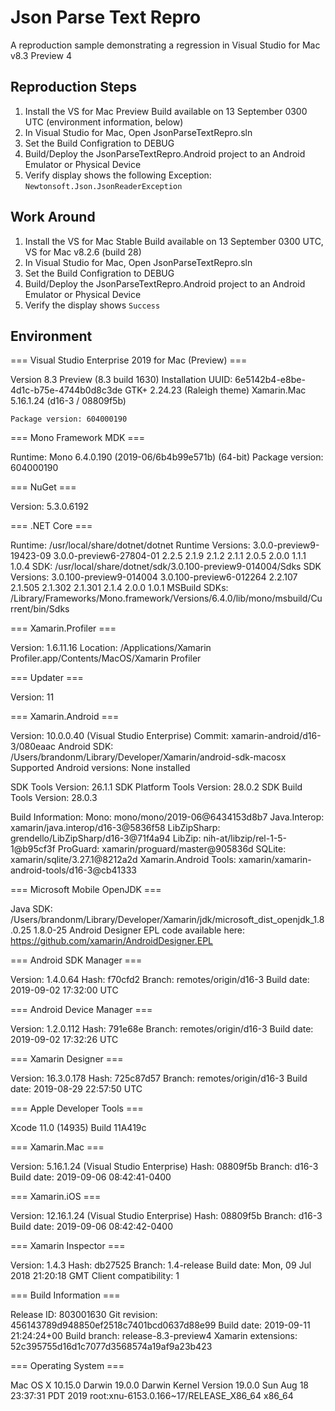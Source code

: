 # Json Parse Text Repro

A reproduction sample demonstrating a regression in Visual Studio for Mac v8.3 Preview 4

## Reproduction Steps

1. Install the VS for Mac Preview Build available on 13 September 0300 UTC (environment information, below)
2. In Visual Studio for Mac, Open JsonParseTextRepro.sln
3. Set the Build Configration to DEBUG
4. Build/Deploy the JsonParseTextRepro.Android project to an Android Emulator or Physical Device
5. Verify display shows the following Exception: `Newtonsoft.Json.JsonReaderException`

## Work Around

1. Install the VS for Mac Stable Build available on 13 September 0300 UTC, VS for Mac v8.2.6 (build 28)
2. In Visual Studio for Mac, Open JsonParseTextRepro.sln
3. Set the Build Configration to DEBUG
4. Build/Deploy the JsonParseTextRepro.Android project to an Android Emulator or Physical Device
5. Verify the display shows `Success`

## Environment

=== Visual Studio Enterprise 2019 for Mac (Preview) ===

Version 8.3 Preview (8.3 build 1630)
Installation UUID: 6e5142b4-e8be-4d1c-b75e-4744b0d8c3de
	GTK+ 2.24.23 (Raleigh theme)
	Xamarin.Mac 5.16.1.24 (d16-3 / 08809f5b)

	Package version: 604000190

=== Mono Framework MDK ===

Runtime:
	Mono 6.4.0.190 (2019-06/6b4b99e571b) (64-bit)
	Package version: 604000190

=== NuGet ===

Version: 5.3.0.6192

=== .NET Core ===

Runtime: /usr/local/share/dotnet/dotnet
Runtime Versions:
	3.0.0-preview9-19423-09
	3.0.0-preview6-27804-01
	2.2.5
	2.1.9
	2.1.2
	2.1.1
	2.0.5
	2.0.0
	1.1.1
	1.0.4
SDK: /usr/local/share/dotnet/sdk/3.0.100-preview9-014004/Sdks
SDK Versions:
	3.0.100-preview9-014004
	3.0.100-preview6-012264
	2.2.107
	2.1.505
	2.1.302
	2.1.301
	2.1.4
	2.0.0
	1.0.1
MSBuild SDKs: /Library/Frameworks/Mono.framework/Versions/6.4.0/lib/mono/msbuild/Current/bin/Sdks

=== Xamarin.Profiler ===

Version: 1.6.11.16
Location: /Applications/Xamarin Profiler.app/Contents/MacOS/Xamarin Profiler

=== Updater ===

Version: 11

=== Xamarin.Android ===

Version: 10.0.0.40 (Visual Studio Enterprise)
Commit: xamarin-android/d16-3/080eaac
Android SDK: /Users/brandonm/Library/Developer/Xamarin/android-sdk-macosx
	Supported Android versions:
		None installed

SDK Tools Version: 26.1.1
SDK Platform Tools Version: 28.0.2
SDK Build Tools Version: 28.0.3

Build Information: 
Mono: mono/mono/2019-06@6434153d8b7
Java.Interop: xamarin/java.interop/d16-3@5836f58
LibZipSharp: grendello/LibZipSharp/d16-3@71f4a94
LibZip: nih-at/libzip/rel-1-5-1@b95cf3f
ProGuard: xamarin/proguard/master@905836d
SQLite: xamarin/sqlite/3.27.1@8212a2d
Xamarin.Android Tools: xamarin/xamarin-android-tools/d16-3@cb41333

=== Microsoft Mobile OpenJDK ===

Java SDK: /Users/brandonm/Library/Developer/Xamarin/jdk/microsoft_dist_openjdk_1.8.0.25
1.8.0-25
Android Designer EPL code available here:
https://github.com/xamarin/AndroidDesigner.EPL

=== Android SDK Manager ===

Version: 1.4.0.64
Hash: f70cfd2
Branch: remotes/origin/d16-3
Build date: 2019-09-02 17:32:00 UTC

=== Android Device Manager ===

Version: 1.2.0.112
Hash: 791e68e
Branch: remotes/origin/d16-3
Build date: 2019-09-02 17:32:26 UTC

=== Xamarin Designer ===

Version: 16.3.0.178
Hash: 725c87d57
Branch: remotes/origin/d16-3
Build date: 2019-08-29 22:57:50 UTC

=== Apple Developer Tools ===

Xcode 11.0 (14935)
Build 11A419c

=== Xamarin.Mac ===

Version: 5.16.1.24 (Visual Studio Enterprise)
Hash: 08809f5b
Branch: d16-3
Build date: 2019-09-06 08:42:41-0400

=== Xamarin.iOS ===

Version: 12.16.1.24 (Visual Studio Enterprise)
Hash: 08809f5b
Branch: d16-3
Build date: 2019-09-06 08:42:42-0400

=== Xamarin Inspector ===

Version: 1.4.3
Hash: db27525
Branch: 1.4-release
Build date: Mon, 09 Jul 2018 21:20:18 GMT
Client compatibility: 1

=== Build Information ===

Release ID: 803001630
Git revision: 456143789d948850ef2518c7401bcd0637d88e99
Build date: 2019-09-11 21:24:24+00
Build branch: release-8.3-preview4
Xamarin extensions: 52c395755d16d1c7077d3568574a19af9a23b423

=== Operating System ===

Mac OS X 10.15.0
Darwin 19.0.0 Darwin Kernel Version 19.0.0
    Sun Aug 18 23:37:31 PDT 2019
    root:xnu-6153.0.166~17/RELEASE_X86_64 x86_64


